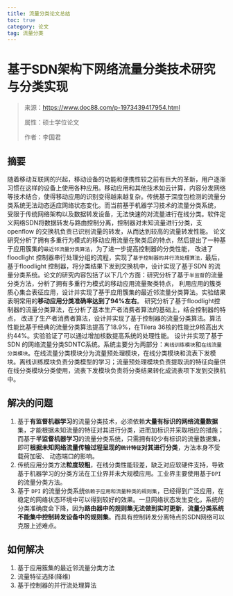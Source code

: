 ```yaml
---
title: 流量分类论文总结
toc: true
category: 论文
tag: 流量分类
---
```


# 基于SDN架构下网络流量分类技术研究与分类实现

>   来源：https://www.doc88.com/p-1973439417954.html
>
>   属性：硕士学位论文
>
>   作者：李国君

## 摘要

​    随着移动互联网的兴起，移动设备的功能和便携性较之前有巨大的革新，用户逐渐习惯在这样的设备上使用各种应用。移动应用和其他技术如云计算，内容分发网络等技术结合，使得移动应用的识别变得越来越复杂。传统基于深度包检测的流量分类系统无法动态适应网络状态变化。而当前基于机器学习技术的流量分类系统， 受限于传统网络架构以及数据转发设备，无法快速的对流量进行在线分类。软件定义网络SDN将数据转发与路由控制分离，控制器对未知流量进行分类，支openflow 的交换机负责已识别流量的转发，从而达到较高的流量转发性能。
​	论文研究分析了拥有多重行为模式的移动应用流量在聚类后的特点，然后提出了一种基于应用簇集的`最近邻流量分类算法`，为了进一步提高控制器的分类性能， 改进了floodlight 控制器串行处理分组的流程，实现了`基于控制器的并行流处理算法，`最后，基于floodlight 控制器，将分类结果下发到交换机中，设计实现了基于SDN 的流量分类系统。论文的研究内容包括了以下几个方面：研究分析了基于`半监督`的流量分类方法，分析了拥有多重行为模式的移动应用流量聚类特点， 利用应用的簇类质心集合表征应用，设计并实现了基于应用簇集的最近邻流量分类算法。实验结果表明常用的**移动应用分类准确率达到了94%左右**。
研究分析了基于floodlight控制器的流量分类算法，在分析了基本生产者消费者算法的基础上，结合控制器的特点， 改进了生产者消费者算法，设计并实现了基于控制器的流量分类算法。算法性能比基于经典的流量分类算法提高了18.9%，在Tilera 36核的性能比9核高出大约44%。实验验证了可以通过增加核数提高系统的处理性能。
设计并实现了基于 SDN 的网络流量分类SDNTC系统。系统主要分为两部分：`离线训练模块`和`在线流量分类模块`。在线流量分类模块分为流量预处理模块，在线分类模块和流表下发模块。离线训练模块负责分类模型的学习；流量预处理模块负责提取流的特征向量供在线分类模块分类使用，流表下发模块负责将分类结果转化成流表项下发到交换机中。

## 解决的问题

1.  基于**有监督机器学习**的流量分类技术，必须依赖**大量有标识的网络流量数据**集，才能根据未知流量的特征对其进行分类，进而加标识并采取相应的措施； 而基于**半监督机器学习**的流量分类系统，只需拥有较少有标识的流量数据集， 即可**根据未知网络流量传输过程呈现的`统计特征`对其进行分类**，方法本身不受载荷加密、 动态端口的影响。
2.  传统应用分类方法**粒度较粗**，在线分类性能较差，缺乏对应软硬件支持，导致基于机器学习的分类方法在工业界并未大规模应用。工业界主要使用基于`DPI`的流量分类方法。
3.  基于 `DPI` 的流量分类系统`依赖于应用和流量种类的规则集`，已经得到广泛应用，在稳定的网络状态环境中可以得到较好的效果。一旦网络状态发生变化，系统的分类准确度会下降，因为**路由器中的规则集无法做到实时更新**，**流量分类系统不能集中控制转发设备中的规则集**。而具有控制转发分离特点的SDN网络可以克服上述难点。

## 如何解决

1.  基于应用簇集的最近邻流量分类方法
2.  流量特征选择(降维)
3.  基于控制器的并行流处理算法